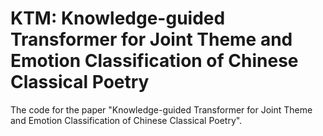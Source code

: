 # KTM: Knowledge-guided Transformer for Joint Theme and Emotion Classification of Chinese Classical Poetry
The code for the paper "Knowledge-guided Transformer for Joint Theme and Emotion Classification of Chinese Classical Poetry".
